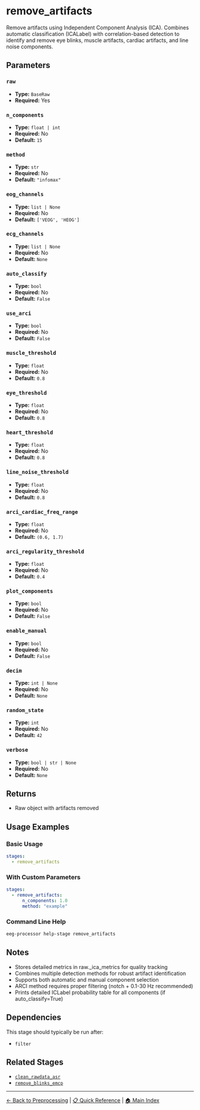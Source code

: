 # remove_artifacts

Remove artifacts using Independent Component Analysis (ICA). Combines automatic classification (ICALabel) with correlation-based detection to identify and remove eye blinks, muscle artifacts, cardiac artifacts, and line noise components.

## Parameters

### `raw`

- **Type:** `BaseRaw`
- **Required:** Yes

### `n_components`

- **Type:** `float | int`
- **Required:** No
- **Default:** `15`

### `method`

- **Type:** `str`
- **Required:** No
- **Default:** `"infomax"`

### `eog_channels`

- **Type:** `list | None`
- **Required:** No
- **Default:** `['VEOG', 'HEOG']`

### `ecg_channels`

- **Type:** `list | None`
- **Required:** No
- **Default:** `None`

### `auto_classify`

- **Type:** `bool`
- **Required:** No
- **Default:** `False`

### `use_arci`

- **Type:** `bool`
- **Required:** No
- **Default:** `False`

### `muscle_threshold`

- **Type:** `float`
- **Required:** No
- **Default:** `0.8`

### `eye_threshold`

- **Type:** `float`
- **Required:** No
- **Default:** `0.8`

### `heart_threshold`

- **Type:** `float`
- **Required:** No
- **Default:** `0.8`

### `line_noise_threshold`

- **Type:** `float`
- **Required:** No
- **Default:** `0.8`

### `arci_cardiac_freq_range`

- **Type:** `float`
- **Required:** No
- **Default:** `(0.6, 1.7)`

### `arci_regularity_threshold`

- **Type:** `float`
- **Required:** No
- **Default:** `0.4`

### `plot_components`

- **Type:** `bool`
- **Required:** No
- **Default:** `False`

### `enable_manual`

- **Type:** `bool`
- **Required:** No
- **Default:** `False`

### `decim`

- **Type:** `int | None`
- **Required:** No
- **Default:** `None`

### `random_state`

- **Type:** `int`
- **Required:** No
- **Default:** `42`

### `verbose`

- **Type:** `bool | str | None`
- **Required:** No
- **Default:** `None`

## Returns

- Raw object with artifacts removed

## Usage Examples

### Basic Usage

```yaml
stages:
  - remove_artifacts
```

### With Custom Parameters

```yaml
stages:
  - remove_artifacts:
      n_components: 1.0
      method: "example"
```

### Command Line Help

```bash
eeg-processor help-stage remove_artifacts
```

## Notes

- Stores detailed metrics in raw._ica_metrics for quality tracking
- Combines multiple detection methods for robust artifact identification
- Supports both automatic and manual component selection
- ARCI method requires proper filtering (notch + 0.1-30 Hz recommended)
- Prints detailed ICLabel probability table for all components (if auto_classify=True)

## Dependencies

This stage should typically be run after:

- `filter`

## Related Stages

- [`clean_rawdata_asr`](../preprocessing/clean_rawdata_asr.md)
- [`remove_blinks_emcp`](../preprocessing/remove_blinks_emcp.md)

---

[← Back to Preprocessing](../preprocessing.md) | 
[📋 Quick Reference](../quick-reference.md) | 
[🏠 Main Index](../README.md)